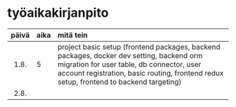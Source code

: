 # työaikakirjanpito

| päivä | aika | mitä tein                                                                                                                                                                                                                        |
|:-----:|:-----|:---------------------------------------------------------------------------------------------------------------------------------------------------------------------------------------------------------------------------------|
| 1.8.  | 5    | project basic setup (frontend packages, backend packages, docker dev setting, backend orm migration for user table, db connector, user account registration, basic routing, frontend redux setup, frontend to backend targeting) |
| 2.8.  |      |                                                                                                                                                                                                                                  |
